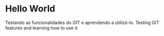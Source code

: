 # Hello World
Testando as funcionalidades do GIT e aprendendo a utilizá-lo.
Testing GIT features and learning how to use it.
